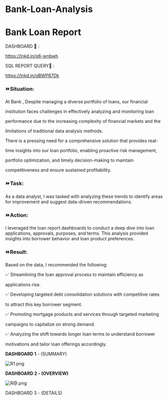 # Bank-Loan-Analysis
# Bank Loan Report

DASHBOARD 🔗 :

https://lnkd.in/g6-wnbwh

SQL REPORT QUERY🔗 :

https://lnkd.in/gBWP87Dk

### ⏩Situation:

At Bank , Despite managing a diverse portfolio of loans, our financial

institution faces challenges in effectively analyzing and monitoring loan

performance due to the increasing complexity of financial markets and the

limitations of traditional data analysis methods.

There is a pressing need for a comprehensive solution that provides real-

time insights into our loan portfolio, enabling proactive risk management,

portfolio optimization, and timely decision-making to maintain

competitiveness and ensure sustained profitability.

### ⏩Task:

As a data analyst, I was tasked with analyzing these trends to identify areas for improvement and suggest data-driven recommendations.

### ⏩Action:

I leveraged the loan report dashboards to conduct a deep dive into loan applications, approvals, purposes, and terms. This analysis provided insights into borrower behavior and loan product preferences.

### ⏩Result:

Based on the data, I recommended the following:

✅ Streamlining the loan approval process to maintain efficiency as

applications rise.

✅ Developing targeted debt consolidation solutions with competitive rates

to attract this key borrower segment.

✅ Promoting mortgage products and services through targeted marketing

campaigns to capitalize on strong demand.

✅ Analyzing the shift towards longer loan terms to understand borrower

motivations and tailor loan offerings accordingly.

**DASHBOARD 1** - (SUMMARY)

![R1.png](https://prod-files-secure.s3.us-west-2.amazonaws.com/74bae97b-959f-4882-99d4-086c0a0ef929/0143a7ba-68de-48b1-b667-487fae98c247/R1.png)

**DASHBOARD 2 - (OVERVIEW)**

![R@.png](https://prod-files-secure.s3.us-west-2.amazonaws.com/74bae97b-959f-4882-99d4-086c0a0ef929/1e8f38cf-b2bd-4802-a068-bc0e040a4a4f/R.png)

DASHBOARD 3 - (DETAILS)
